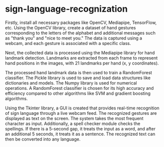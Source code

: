 # sign-language-recognization
Firstly, install all necessary packages like OpenCV, Mediapipe, TensorFlow, etc. Using the OpenCV library, create a dataset of hand gestures corresponding to the letters of the alphabet and additional messages such as "thank you" and "nice to meet you." The data is captured using a webcam, and each gesture is associated with a specific class.

Next, the collected data is processed using the Mediapipe library for hand landmark detection. Landmarks are extracted from each frame to represent hand positions in the images, with 21 landmarks per hand (x, y coordinates).

The processed hand landmark data is then used to train a RandomForest classifier. The Pickle library is used to save and load data structures like dictionaries and models. The Numpy library is used for numerical operations. A RandomForest classifier is chosen for its high accuracy and efficiency compared to other algorithms like SVM and gradient boosting algorithms.

Using the Tkinter library, a GUI is created that provides real-time recognition of sign language through a live webcam feed. The recognized gestures are displayed as text on the screen. The system takes the most frequent character as input. Additionally, a spell checker module checks the spellings. If there is a 5-second gap, it treats the input as a word, and after an additional 5 seconds, it treats it as a sentence. The recognized text can then be converted into any language.

